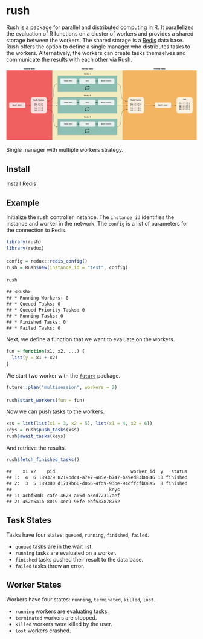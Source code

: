 
<!-- README.md is generated from README.Rmd. Please edit that file -->

# rush

Rush is a package for parallel and distributed computing in R. It
parallelizes the evaluation of R functions on a cluster of workers and
provides a shared storage between the workers. The shared storage is a
[Redis](https://redis.io) data base. Rush offers the option to define a
single manager who distributes tasks to the workers. Alternatively, the
workers can create tasks themselves and communicate the results with
each other via Rush.

![](man/figures/README-flow.png)

Single manager with multiple workers strategy.

## Install

[Install Redis](https://redis.io/docs/getting-started/installation/)

## Example

Initialize the rush controller instance. The `instance_id` identifies
the instance and worker in the network. The `config` is a list of
parameters for the connection to Redis.

``` r
library(rush)
library(redux)

config = redux::redis_config()
rush = Rush$new(instance_id = "test", config)

rush
```

    ## <Rush>
    ## * Running Workers: 0
    ## * Queued Tasks: 0
    ## * Queued Priority Tasks: 0
    ## * Running Tasks: 0
    ## * Finished Tasks: 0
    ## * Failed Tasks: 0

Next, we define a function that we want to evaluate on the workers.

``` r
fun = function(x1, x2, ...) {
  list(y = x1 + x2)
}
```

We start two worker with the [`future`](https://future.futureverse.org/)
package.

``` r
future::plan("multisession", workers = 2)

rush$start_workers(fun = fun)
```

Now we can push tasks to the workers.

``` r
xss = list(list(x1 = 3, x2 = 5), list(x1 = 4, x2 = 6))
keys = rush$push_tasks(xss)
rush$await_tasks(keys)
```

And retrieve the results.

``` r
rush$fetch_finished_tasks()
```

    ##    x1 x2    pid                            worker_id  y   status
    ## 1:  4  6 189379 8219bdc4-a7e7-485e-b747-ba9ed83b8846 10 finished
    ## 2:  3  5 189380 d1719b60-d066-4fd9-93be-94dffcfb08a5  8 finished
    ##                                    keys
    ## 1: acbf50d1-cafe-4628-a05d-a3ed72317aef
    ## 2: 452e5a1b-8019-4ec9-98fe-ebf537878762

## Task States

Tasks have four states: `queued`, `running`, `finished`, `failed`.

  - `queued` tasks are in the wait list.
  - `running` tasks are evaluated on a worker.
  - `finished` tasks pushed their result to the data base.
  - `failed` tasks threw an error.

## Worker States

Workers have four states: `running`, `terminated`, `killed`, `lost`.

  - `running` workers are evaluating tasks.
  - `terminated` workers are stopped.
  - `killed` workers were killed by the user.
  - `lost` workers crashed.
